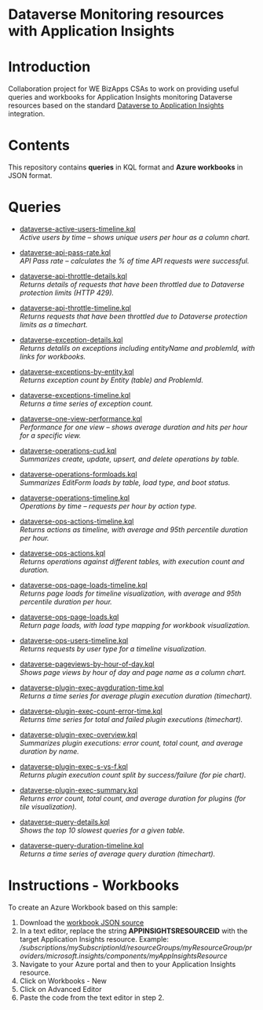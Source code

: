# Dataverse Monitoring resources with Application Insights

# Introduction 
Collaboration project for WE BizApps CSAs to work on providing useful queries and workbooks for Application Insights monitoring Dataverse resources based on the standard [Dataverse to Application Insights](https://learn.microsoft.com/en-us/power-platform/admin/analyze-telemetry) integration.

# Contents
This repository contains **queries** in KQL format and **Azure workbooks** in JSON format.

# Queries
- [dataverse-active-users-timeline.kql](queries/dataverse-active-users-timeline.kql)  
  *Active users by time – shows unique users per hour as a column chart.*

- [dataverse-api-pass-rate.kql](queries/dataverse-api-pass-rate.kql)  
  *API Pass rate – calculates the % of time API requests were successful.*

- [dataverse-api-throttle-details.kql](queries/dataverse-api-throttle-details.kql)  
  *Returns details of requests that have been throttled due to Dataverse protection limits (HTTP 429).*

- [dataverse-api-throttle-timeline.kql](queries/dataverse-api-throttle-timeline.kql)  
  *Returns requests that have been throttled due to Dataverse protection limits as a timechart.*

- [dataverse-exception-details.kql](queries/dataverse-exception-details.kql)  
  *Returns detalils on exceptions including entityName and problemId, with links for workbooks.*

- [dataverse-exceptions-by-entity.kql](queries/dataverse-exceptions-by-entity.kql)  
  *Returns exception count by Entity (table) and ProblemId.*

- [dataverse-exceptions-timeline.kql](queries/dataverse-exceptions-timeline.kql)  
  *Returns a time series of exception count.*

- [dataverse-one-view-performance.kql](queries/dataverse-one-view-performance.kql)  
  *Performance for one view – shows average duration and hits per hour for a specific view.*

- [dataverse-operations-cud.kql](queries/dataverse-operations-cud.kql)  
  *Summarizes create, update, upsert, and delete operations by table.*

- [dataverse-operations-formloads.kql](queries/dataverse-operations-formloads.kql)  
  *Summarizes EditForm loads by table, load type, and boot status.*

- [dataverse-operations-timeline.kql](queries/dataverse-operations-timeline.kql)  
  *Operations by time – requests per hour by action type.*

- [dataverse-ops-actions-timeline.kql](queries/dataverse-ops-actions-timeline.kql)  
  *Returns actions as timeline, with average and 95th percentile duration per hour.*

- [dataverse-ops-actions.kql](queries/dataverse-ops-actions.kql)  
  *Returns operations against different tables, with execution count and duration.*

- [dataverse-ops-page-loads-timeline.kql](queries/dataverse-ops-page-loads-timeline.kql)  
  *Returns page loads for timeline visualization, with average and 95th percentile duration per hour.*

- [dataverse-ops-page-loads.kql](queries/dataverse-ops-page-loads.kql)  
  *Return page loads, with load type mapping for workbook visualization.*

- [dataverse-ops-users-timeline.kql](queries/dataverse-ops-users-timeline.kql)  
  *Returns requests by user type for a timeline visualization.*

- [dataverse-pageviews-by-hour-of-day.kql](queries/dataverse-pageviews-by-hour-of-day.kql)  
  *Shows page views by hour of day and page name as a column chart.*

- [dataverse-plugin-exec-avgduration-time.kql](queries/dataverse-plugin-exec-avgduration-time.kql)  
  *Returns a time series for average plugin execution duration (timechart).*

- [dataverse-plugin-exec-count-error-time.kql](queries/dataverse-plugin-exec-count-error-time.kql)  
  *Returns time series for total and failed plugin executions (timechart).*

- [dataverse-plugin-exec-overview.kql](queries/dataverse-plugin-exec-overview.kql)  
  *Summarizes plugin executions: error count, total count, and average duration by name.*

- [dataverse-plugin-exec-s-vs-f.kql](queries/dataverse-plugin-exec-s-vs-f.kql)  
  *Returns plugin execution count split by success/failure (for pie chart).*

- [dataverse-plugin-exec-summary.kql](queries/dataverse-plugin-exec-summary.kql)  
  *Returns error count, total count, and average duration for plugins (for tile visualization).*

- [dataverse-query-details.kql](queries/dataverse-query-details.kql)  
  *Shows the top 10 slowest queries for a given table.*

- [dataverse-query-duration-timeline.kql](queries/dataverse-query-duration-timeline.kql)  
  *Returns a time series of average query duration (timechart).*




# Instructions - Workbooks
To create an Azure Workbook based on this sample:
1. Download the [workbook JSON source](workbooks/DataverseMonitoringWorkbook101.json)
2. In a text editor, replace the string **APPINSIGHTSRESOURCEID** with the target Application Insights resource. Example: */subscriptions/mySubscriptionId/resourceGroups/myResourceGroup/providers/microsoft.insights/components/myAppInsightsResource*
3. Navigate to your Azure portal and then to your Application Insights resource.
4. Click on Workbooks - New
5. Click on Advanced Editor
6. Paste the code from the text editor in step 2.


